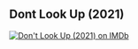 

## Dont Look Up (2021)

<span class="imdbRatingPlugin" data-user="ur147799638" data-title="tt11286314" data-style="p2"><a href="https://www.imdb.com/title/tt11286314/?ref_=plg_rt_1"><img src="https://ia.media-imdb.com/images/G/01/imdb/plugins/rating/images/imdb_38x18.png" alt=" Don't Look Up
(2021) on IMDb" />
</a></span><script>(function(d,s,id){var js,stags=d.getElementsByTagName(s)[0];if(d.getElementById(id)){return;}js=d.createElement(s);js.id=id;js.src="https://ia.media-imdb.com/images/G/01/imdb/plugins/rating/js/rating.js";stags.parentNode.insertBefore(js,stags);})(document,"script","imdb-rating-api");</script>

## Friends (1994)

<span class="imdbRatingPlugin" data-user="ur147799638" data-title="tt0108778" data-style="p2"><a href="https://www.imdb.com/title/tt0108778/?ref_=plg_rt_1"><img src="https://ia.media-imdb.com/images/G/01/imdb/plugins/rating/images/imdb_38x18.png" alt=" Friends
(1994) on IMDb" />
</a></span><script>(function(d,s,id){var js,stags=d.getElementsByTagName(s)[0];if(d.getElementById(id)){return;}js=d.createElement(s);js.id=id;js.src="https://ia.media-imdb.com/images/G/01/imdb/plugins/rating/js/rating.js";stags.parentNode.insertBefore(js,stags);})(document,"script","imdb-rating-api");</script>

## Brooklyn Nine-Nine (2013)
 
<span class="imdbRatingPlugin" data-user="ur147799638" data-title="tt2467372" data-style="p2"><a href="https://www.imdb.com/title/tt2467372/?ref_=plg_rt_1"><img src="https://ia.media-imdb.com/images/G/01/imdb/plugins/rating/images/imdb_38x18.png" alt=" Brooklyn Nine-Nine
(2013) on IMDb" />
</a></span><script>(function(d,s,id){var js,stags=d.getElementsByTagName(s)[0];if(d.getElementById(id)){return;}js=d.createElement(s);js.id=id;js.src="https://ia.media-imdb.com/images/G/01/imdb/plugins/rating/js/rating.js";stags.parentNode.insertBefore(js,stags);})(document,"script","imdb-rating-api");</script>

